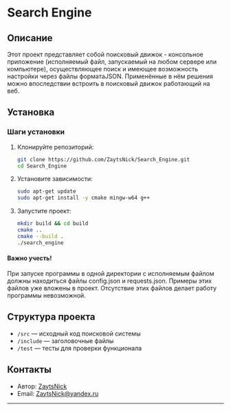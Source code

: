 # Search Engine

## Описание
Этот проект представляет собой поисковый движок - консольное приложение (исполняемый файл, запускаемый на любом сервере или компьютере), осуществляющее поиск и имеющее возможность настройки через файлы форматаJSON. Применённые в нём решения можно впоследствии встроить в поисковый движок работающий на веб.
## Установка

### Шаги установки
1. Клонируйте репозиторий:
    ```bash
    git clone https://github.com/ZaytsNick/Search_Engine.git
    cd Search_Engine
    ```
2. Установите зависимости:
    ```bash
   sudo apt-get update
   sudo apt-get install -y cmake mingw-w64 g++
    ```
3. Запустите проект:
    ```bash
   mkdir build && cd build
   cmake ..
   cmake --build .
   ./search_engine
    ```
#### Важно учесть!   
При запуске программы в одной директории с исполняемым файлом должны находиться файлы config.json и requests.json. Примеры этих файлов уже вложены в проект. Отсутствие этих файлов делает работу программы невозможной.
 
## Структура проекта
- `/src` — исходный код поисковой системы
- `/include` — заголовочные файлы
- `/test` — тесты для проверки функционала


## Контакты
- Автор: [ZaytsNick](https://github.com/ZaytsNick)
- Email: [ZaytsNick@yandex.ru](ZaytsNick@yandex.ru)
---